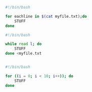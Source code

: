 ```bash
#!/bin/bash

for eachline in $(cat myfile.txt);do
    STUFF
done

```

```bash
#!/bin/bash

while read l; do
    STUFF
done <myfile.txt
```

```bash

#!/bin/bash

for ((i = 0; i < 10; i++)); do
    STUFF
done

```

